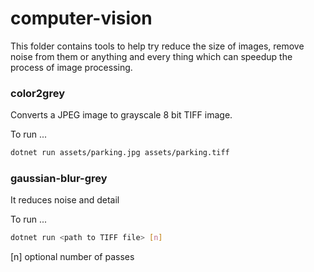 # computer-vision

This folder contains tools to help try reduce the size of images, remove noise from them or anything and every thing which can speedup the process of image processing.   

### color2grey
Converts a JPEG image to grayscale 8 bit TIFF image.

To run ...
````bash
dotnet run assets/parking.jpg assets/parking.tiff
````

### gaussian-blur-grey
It reduces noise and detail

To run ...
 ````bash
dotnet run <path to TIFF file> [n] 
````

[n] optional number of passes

